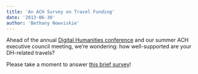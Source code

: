```yaml
---
title: 'An ACH Survey on Travel Funding'
date: '2013-06-30'
author: 'Bethany Nowviskie'
---
```

Ahead of the annual [Digital Humanities conference](http://dh2013.unl.edu) and our summer ACH executive council meeting, we’re wondering: how well-supported are your DH-related travels?

Please take a moment to answer [this brief survey](https://docs.google.com/forms/d/1I56q39w88gbbkYlzbpKWcShxARO90pbr6PzqODE2Wc0/viewform)!
